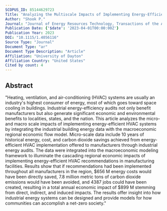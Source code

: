 ```yaml
---
SCOPUS_ID: 85144629723
Title: "Analyzing the Multiscale Impacts of Implementing Energy-Efficient HVAC Improvements Through Energy Audits and Economic Input-Output Analysis"
Author: "Shook P."
Journal: "Journal of Energy Resources Technology, Transactions of the ASME"
Publication Date: {'$date': '2023-04-01T00:00:00Z'}
Publication Year: 2023
DOI: "10.1115/1.4056116"
Source Type: "Journal"
Document Type: "ar"
Document Type Description: "Article"
Affiliation: "University of Dayton"
Affiliation Country: "United States"
Cited by count: 4
---
```


## Abstract
"Heating, ventilation, and air-conditioning (HVAC) systems are usually an industry's highest consumer of energy, most of which goes toward space cooling in buildings. Industrial energy-efficiency audits not only benefit manufacturers but also generate significant economic and environmental benefits to localities, states, and the nation. This article analyzes the micro- and macro scale impacts of implementing energy-efficient HVAC systems by integrating the industrial building energy data with the macroeconomic regional economic flow model. Micro-scale data include 10 years of historical energy, cost, and carbon dioxide savings achieved from energy-efficient HVAC implementation offered to manufacturers through industrial energy audits. The data were integrated into the macroeconomic modeling framework to illuminate the cascading regional economic impacts of implementing energy-efficient HVAC recommendations in manufacturing facilities. Results show that if recommendations had been implemented throughout all manufacturers in the region, $656 M energy costs would have been directly saved, 7.8 million metric tons of carbon dioxide emissions would have been avoided, and 4387 jobs could have been created, resulting in a total annual economic impact of $899 M stemming from direct, indirect, and induced impacts. The results offer insight into how industrial energy systems can be designed and provide models for how communities can accomplish a net-zero society."

